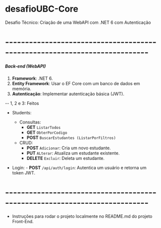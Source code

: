 # desafioUBC-Core
Desafio Técnico: Criação de uma WebAPI com .NET 6 com Autenticação

# --------------------------------------------------------------------------
##### Back-end (WebAPI)
1. **Framework**: .NET 6.
2. **Entity Framework**: Usar o EF Core com um banco de dados em memória.
3. **Autenticação**: Implementar autenticação básica (JWT).

-- 1, 2 e 3: Feitos

- Students:
	- Consultas: 
		- **GET**    `ListarTodos` 
		- **GET**    `ObterPorCodigo`
		- **POST**   `BuscarEstudantes (ListarPorFiltros)`
	- CRUD: 
		- **POST**   `Adicionar`: Cria um novo estudante.
        - **PUT**    `ALterar`:   Atualiza um estudante existente.
		- **DELETE** `Excluir`:   Deleta um estudante.


- Login:
	    - **POST** `/api/auth/login`: Autentica um usuário e retorna um token JWT.

# --------------------------------------------------------------------------

- Instruções para rodar o projeto localmente no README.md do projeto Front-End.